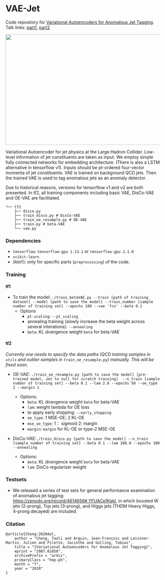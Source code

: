 # VAE-Jet

Code repository for [Variational Autoencoders for Anomalous Jet Tagging](https://arxiv.org/abs/2007.01850).
Talk links: [part1](https://docs.google.com/presentation/d/1t_W5YVQ3GBD0LLw3-wJ96WhtlOJ9sTh9jNY4pGUwl6Q/edit?usp=sharing), [part2](https://docs.google.com/presentation/d/1a8Ej-D2EGTyBdP1xLXqyW4Fz9MLNB3qLd65VW0yAGkc/edit?usp=sharing)

<img src="https://github.com/taolicheng/VAE-Jet/blob/master/figs/VAE_schematic.png" width="700" height="360">

Variational Autoencoder for jet physics at the Large Hadron Collider. Low-level information of jet constituents are taken as input. We employ simple fully connected networks for embedding architecture. (There is also a LSTM alternative in tensorflow v1). Inputs should be pt-ordered four-vector momenta of jet constituents. VAE is trained on background QCD jets. Then the trained VAE is used to tag anomalous jets as an anomaly detector.

Due to historical reasons, versions for tensorflow v1 and v2 are both presented. In tf2, all training components including basic VAE, DisCo-VAE and OE-VAE are facilitated.

```
└── tf2
    ├── disco.py
    ├── train_disco.py # DisCo-VAE
    ├── train_oe_resample.py # OE-VAE
    ├── train.py # beta-VAE
    └── vae.py
```

### Dependencies

* `tensorflow`: `tensorflow-gpu 1.13.1` or `tensorflow-gpu 2.1.0`
* `scikit-learn`
* (`ROOT`): only for specific parts (`preprocessing`) of the code.

### Training

#### tf1
* To train the model:
`./train_betaVAE.py --train [path of training dataset] --model [path to save the model] --train_number [sample number of training set] --epochs 100 --vae 'fcn' --beta 0.1`
    * Options
        * `pt-scaling`: `--pt_scaling`
        * annealing training (slowly increase the beta weight across several interations): `--annealing`
        * `beta`: KL divergence weight `beta` for beta-VAE

#### tf2
*Currently one needs to specify the data paths (QCD training samples in `utils` and outlier samples in `train_oe_resample.py`)  manually. This will be fixed soon.*

* OE-VAE: `./train_oe_resample.py [path to save the model] [pre-trained model, set to null for scratch training]  --n_train [sample number of training set] --beta 0.1 --lam 2.0 --epochs 50 --oe_type 2 --margin 1`
   * Options:
     * `beta`: KL divergence weight `beta` for beta-VAE
     * `lam`: weight lambda for OE loss
     * to apply early stopping: `--early_stopping`
     * `oe_type`: 1 MSE-OE; 2 KL-OE
     * `mse_oe_type`: 1： sigmoid 2: margin
     * `margin`: `margin` for KL-OE or type-2 MSE-OE

* DisCo-VAE:`./train_disco.py [path to save the model] --n_train [sample number of training set] --beta 0.1 --lam 100.0 --epochs 100 --annealing`
   * Options:
     * `beta`: KL divergence weight `beta` for beta-VAE
     * `lam`: DisCo regularizer weight  

### Testsets

* We released a series of test sets for general performance examination of anomalous jet tagging: https://zenodo.org/record/4614656#.YFUACe1KgkI, in which boosted W jets (2-prong), Top jets (3-prong), and Higgs jets (THDM Heavy Higgs, 4-prong decayed) are included.

### Citation

```
@article{Cheng:2020dal,
    author = "Cheng, Taoli and Arguin, Jean-François and Leissner-Martin, Julien and Pilette, Jacinthe and Golling, Tobias",
    title = "{Variational Autoencoders for Anomalous Jet Tagging}",
    eprint = "2007.01850",
    archivePrefix = "arXiv",
    primaryClass = "hep-ph",
    month = "7",
    year = "2020"
}
```
